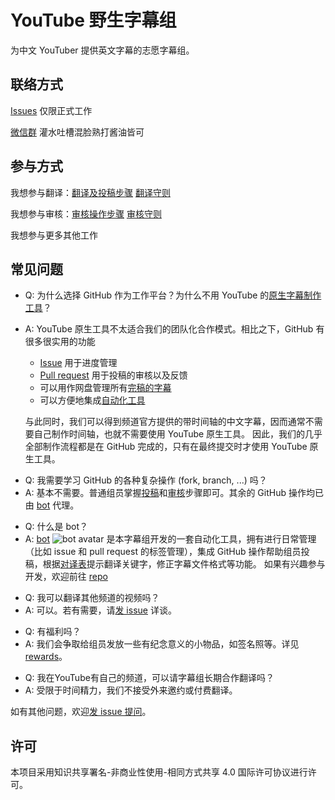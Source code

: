 # YouTube 野生字幕组

为中文 YouTuber 提供英文字幕的志愿字幕组。

## 联络方式

[Issues](https://github.com/immoonancient/YTSubtitles/issues) 仅限正式工作

[微信群](docs/wechat.md) 灌水吐槽混脸熟打酱油皆可

## 参与方式

我想参与翻译：[翻译及投稿步骤](tutorial/upload-subtitles-new.md) [翻译守则](docs/guidelines.md#翻译守则)

我想参与审核：[审核操作步骤](tutorial/review-comment.md) [审核守则](docs/guidelines.md#审核守则)

我想参与更多其他工作

<!--
欢迎参与翻译[待翻译视频](https://github.com/immoonancient/YTSubtitles/issues?q=is%3Aopen+is%3Aissue+label%3A待翻译)，或其他自己喜欢的视频。
翻译流程：
1. 制作中英文对照的字幕文件
2. 以 pull request 的形式提交字幕供大家审核
3. 按照审核意见修改字幕并定稿
4. 将定稿的字幕上传至 YouTube

亦可[参与审核校对](https://github.com/immoonancient/YTSubtitles/pulls)。

详见 [CONTRIBUTING.md](CONTRIBUTING.md)

详见[翻译要求](docs/translation-requirements.md)和[审核要求](docs/review-requirements.md)。

TODO(immoonancient): 添加以上文档。
-->

## 常见问题

- Q: 为什么选择 GitHub 作为工作平台？为什么不用 YouTube 的[原生字幕制作工具](https://support.google.com/youtube/answer/6054623)？
- A: YouTube 原生工具不太适合我们的团队化合作模式。相比之下，GitHub 有很多很实用的功能
  * [Issue](https://github.com/immoonancient/YTSubtitles/issues) 用于进度管理
  * [Pull request](https://github.com/immoonancient/YTSubtitles/pulls) 用于投稿的审核以及反馈
  * 可以用作网盘管理所有[完稿的字幕](subtitles/)
  * 可以方便地集成[自动化工具](https://github.com/apps/ytsubtitles-bot)
  
  与此同时，我们可以得到频道官方提供的带时间轴的中文字幕，因而通常不需要自己制作时间轴，也就不需要使用 YouTube 原生工具。
  因此，我们的几乎全部制作流程都是在 GitHub 完成的，只有在最终提交时才使用 YouTube 原生工具。
  

<!---->

- Q: 我需要学习 GitHub 的各种复杂操作 (fork, branch, ...) 吗？
- A: 基本不需要。普通组员掌握[投稿](tutorial/upload-subtitles-new.md)和[审核](docs/review-comment.md)步骤即可。其余的 GitHub 操作均已由 [bot](https://github.com/apps/ytsubtitles-bot) 代理。

<!---->

- Q: 什么是 bot？
- A: [bot](https://github.com/apps/ytsubtitles-bot) ![bot avatar](https://avatars2.githubusercontent.com/in/43067?s=18) 是本字幕组开发的一套自动化工具，拥有进行日常管理（比如 issue 和 pull request 的标签管理），集成 GitHub 操作帮助组员投稿，根据[对译表](docs/translation-table.md)提示翻译关键字，修正字幕文件格式等功能。
  如果有兴趣参与开发，欢迎前往 [repo](https://github.com/immoonancient/YTSubtitles-bot)

<!---->

- Q: 我可以翻译其他频道的视频吗？
- A: 可以。若有需要，请[发 issue](https://github.com/immoonancient/YTSubtitles/issues) 详谈。

<!---->

- Q: 有福利吗？
- A: 我们会争取给组员发放一些有纪念意义的小物品，如签名照等。详见 [rewards](/rewards)。

<!---->

- Q: 我在YouTube有自己的频道，可以请字幕组长期合作翻译吗？
- A: 受限于时间精力，我们不接受外来邀约或付费翻译。

<!---->

如有其他问题，欢迎[发 issue 提问](https://github.com/immoonancient/YTSubtitles/issues)。

## 许可

本项目采用知识共享署名-非商业性使用-相同方式共享 4.0 国际许可协议进行许可。
